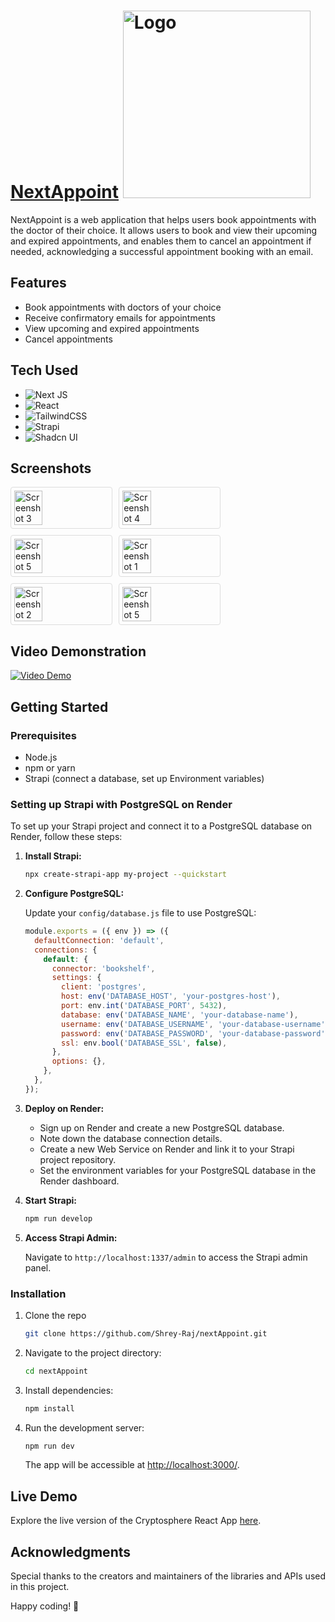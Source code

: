 # [NextAppoint](https://next-appoint.vercel.app/my-booking) <img src="https://github.com/Shrey-Raj/nextAppoint/assets/119098647/43692bef-e1ba-4254-bf98-6e330d8466b6" alt="Logo" style="width: 300px; height: 300px;">


NextAppoint is a web application that helps users book appointments with the doctor of their choice. It allows users to book and view their upcoming and expired appointments, and enables them to cancel an appointment if needed, acknowledging a successful appointment booking with an email.

## Features

- Book appointments with doctors of your choice
- Receive confirmatory emails for appointments
- View upcoming and expired appointments
- Cancel appointments

## Tech Used

- ![Next JS](https://img.shields.io/badge/Next-black?style=for-the-badge&logo=next.js&logoColor=white)
- ![React](https://img.shields.io/badge/react-%2320232a.svg?style=for-the-badge&logo=react&logoColor=%2361DAFB)
- ![TailwindCSS](https://img.shields.io/badge/tailwindcss-%2338B2AC.svg?style=for-the-badge&logo=tailwind-css&logoColor=white)
- ![Strapi](https://img.shields.io/badge/strapi-%232E7EEA.svg?style=for-the-badge&logo=strapi&logoColor=white)
- ![Shadcn UI](https://img.shields.io/badge/shadcn/ui-000000.svg?style=for-the-badge&logo=shadcn/ui&logoColor=white)

## Screenshots

<div style="display: flex; flex-wrap: wrap; gap: 10px;">
  <img src="https://github.com/Shrey-Raj/events-app/assets/119098647/15922b1b-5a7a-42a3-99b8-a1775710edbf" alt="Screenshot 3" style="width: 30%; height: auto; border: 1px solid #ddd; border-radius: 4px; padding: 5px;">
  <img src="https://github.com/Shrey-Raj/events-app/assets/119098647/ac03aea3-c1ca-4acc-af84-c420696e7879" alt="Screenshot 4" style="width: 30%; height: auto; border: 1px solid #ddd; border-radius: 4px; padding: 5px;">
  <img src="https://github.com/Shrey-Raj/events-app/assets/119098647/de3cf65f-a16f-4079-bf9e-661f10db4a21" alt="Screenshot 5" style="width: 30%; height: auto; border: 1px solid #ddd; border-radius: 4px; padding: 5px;">
  <img src="https://github.com/Shrey-Raj/events-app/assets/119098647/c4aeb22e-b130-4252-af68-0e309783308a" alt="Screenshot 1" style="width: 30%; height: auto; border: 1px solid #ddd; border-radius: 4px; padding: 5px;">
  <img src="https://github.com/Shrey-Raj/events-app/assets/119098647/f12e6371-bbd1-44b9-bbf2-f50bfa3ede87" alt="Screenshot 2" style="width: 30%; height: auto; border: 1px solid #ddd; border-radius: 4px; padding: 5px;">
  <img src="https://github.com/Shrey-Raj/events-app/assets/119098647/eb28438f-7f0d-4cea-a28d-4ca187fd329d" alt="Screenshot 5" style="width: 30%; height: auto; border: 1px solid #ddd; border-radius: 4px; padding: 5px;">
</div>

## Video Demonstration

[![Video Demo](path/to/video_thumbnail.png)](path/to/video.mp4)

## Getting Started

### Prerequisites

- Node.js
- npm or yarn
- Strapi (connect a database, set up Environment variables)

### Setting up Strapi with PostgreSQL on Render

To set up your Strapi project and connect it to a PostgreSQL database on Render, follow these steps:

1. **Install Strapi:**

    ```bash
    npx create-strapi-app my-project --quickstart
    ```

2. **Configure PostgreSQL:**
   
   Update your `config/database.js` file to use PostgreSQL:

    ```javascript
    module.exports = ({ env }) => ({
      defaultConnection: 'default',
      connections: {
        default: {
          connector: 'bookshelf',
          settings: {
            client: 'postgres',
            host: env('DATABASE_HOST', 'your-postgres-host'),
            port: env.int('DATABASE_PORT', 5432),
            database: env('DATABASE_NAME', 'your-database-name'),
            username: env('DATABASE_USERNAME', 'your-database-username'),
            password: env('DATABASE_PASSWORD', 'your-database-password'),
            ssl: env.bool('DATABASE_SSL', false),
          },
          options: {},
        },
      },
    });
    ```

3. **Deploy on Render:**

    - Sign up on Render and create a new PostgreSQL database.
    - Note down the database connection details.
    - Create a new Web Service on Render and link it to your Strapi project repository.
    - Set the environment variables for your PostgreSQL database in the Render dashboard.

4. **Start Strapi:**

    ```bash
    npm run develop
    ```

5. **Access Strapi Admin:**
   
    Navigate to `http://localhost:1337/admin` to access the Strapi admin panel.


### Installation

1. Clone the repo
   ```sh
   git clone https://github.com/Shrey-Raj/nextAppoint.git

2. Navigate to the project directory:

   ```bash
   cd nextAppoint
   ```

3. Install dependencies:

   ```bash
   npm install
   ```

4. Run the development server:

   ```bash
   npm run dev
   ```

   The app will be accessible at [http://localhost:3000/](http://localhost:3000/).

## Live Demo

Explore the live version of the Cryptosphere React App  [here](https://next-appoint.vercel.app/my-booking).

## Acknowledgments

Special thanks to the creators and maintainers of the libraries and APIs used in this project.

Happy coding! 🚀